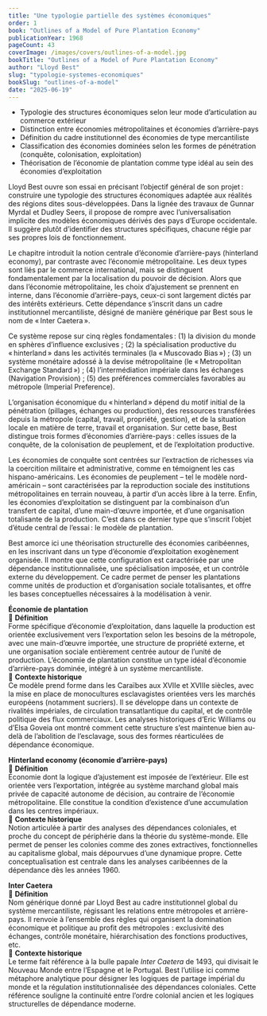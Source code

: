 ```yaml
---
title: "Une typologie partielle des systèmes économiques"
order: 1
book: "Outlines of a Model of Pure Plantation Economy"
publicationYear: 1968
pageCount: 43
coverImage: /images/covers/outlines-of-a-model.jpg
bookTitle: "Outlines of a Model of Pure Plantation Economy"
author: "Lloyd Best"
slug: "typologie-systemes-economiques"
bookSlug: "outlines-of-a-model"
date: "2025-06-19"
---
```


<!--themes:start-->
- Typologie des structures économiques selon leur mode d’articulation au commerce extérieur  
- Distinction entre économies métropolitaines et économies d’arrière-pays  
- Définition du cadre institutionnel des économies de type mercantiliste  
- Classification des économies dominées selon les formes de pénétration (conquête, colonisation, exploitation)  
- Théorisation de l’économie de plantation comme type idéal au sein des économies d’exploitation  
<!--themes:end-->

<!--summary:start-->
Lloyd Best ouvre son essai en précisant l’objectif général de son projet : construire une typologie des structures économiques adaptée aux réalités des régions dites sous-développées. Dans la lignée des travaux de Gunnar Myrdal et Dudley Seers, il propose de rompre avec l’universalisation implicite des modèles économiques dérivés des pays d’Europe occidentale. Il suggère plutôt d’identifier des structures spécifiques, chacune régie par ses propres lois de fonctionnement.

Le chapitre introduit la notion centrale d’économie d’arrière-pays (hinterland economy), par contraste avec l’économie métropolitaine. Les deux types sont liés par le commerce international, mais se distinguent fondamentalement par la localisation du pouvoir de décision. Alors que dans l’économie métropolitaine, les choix d’ajustement se prennent en interne, dans l’économie d’arrière-pays, ceux-ci sont largement dictés par des intérêts extérieurs. Cette dépendance s’inscrit dans un cadre institutionnel mercantiliste, désigné de manière générique par Best sous le nom de « Inter Caetera ».

Ce système repose sur cinq règles fondamentales : (1) la division du monde en sphères d’influence exclusives ; (2) la spécialisation productive du « hinterland » dans les activités terminales (la « Muscovado Bias ») ; (3) un système monétaire adossé à la devise métropolitaine (le « Metropolitan Exchange Standard ») ; (4) l’intermédiation impériale dans les échanges (Navigation Provision) ; (5) des préférences commerciales favorables au métropole (Imperial Preference).

L’organisation économique du « hinterland » dépend du motif initial de la pénétration (pillages, échanges ou production), des ressources transférées depuis la métropole (capital, travail, propriété, gestion), et de la situation locale en matière de terre, travail et organisation. Sur cette base, Best distingue trois formes d’économies d’arrière-pays : celles issues de la conquête, de la colonisation de peuplement, et de l’exploitation productive.

Les économies de conquête sont centrées sur l’extraction de richesses via la coercition militaire et administrative, comme en témoignent les cas hispano-américains. Les économies de peuplement – tel le modèle nord-américain – sont caractérisées par la reproduction sociale des institutions métropolitaines en terrain nouveau, à partir d’un accès libre à la terre. Enfin, les économies d’exploitation se distinguent par la combinaison d’un transfert de capital, d’une main-d’œuvre importée, et d’une organisation totalisante de la production. C’est dans ce dernier type que s’inscrit l’objet d’étude central de l’essai : le modèle de plantation.

Best amorce ici une théorisation structurelle des économies caribéennes, en les inscrivant dans un type d’économie d’exploitation exogènement organisée. Il montre que cette configuration est caractérisée par une dépendance institutionnalisée, une spécialisation imposée, et un contrôle externe du développement. Ce cadre permet de penser les plantations comme unités de production et d’organisation sociale totalisantes, et offre les bases conceptuelles nécessaires à la modélisation à venir.
<!--summary:end-->

<!--concepts:start-->
**Économie de plantation**  
🔹 **Définition**  
Forme spécifique d’économie d’exploitation, dans laquelle la production est orientée exclusivement vers l’exportation selon les besoins de la métropole, avec une main-d’œuvre importée, une structure de propriété externe, et une organisation sociale entièrement centrée autour de l’unité de production. L’économie de plantation constitue un type idéal d’économie d’arrière-pays dominée, intégré à un système mercantiliste.  
🔹 **Contexte historique**  
Ce modèle prend forme dans les Caraïbes aux XVIIe et XVIIIe siècles, avec la mise en place de monocultures esclavagistes orientées vers les marchés européens (notamment sucriers). Il se développe dans un contexte de rivalités impériales, de circulation transatlantique du capital, et de contrôle politique des flux commerciaux. Les analyses historiques d’Eric Williams ou d’Elsa Goveia ont montré comment cette structure s’est maintenue bien au-delà de l’abolition de l’esclavage, sous des formes réarticulées de dépendance économique.

**Hinterland economy (économie d’arrière-pays)**  
🔹 **Définition**  
Économie dont la logique d’ajustement est imposée de l’extérieur. Elle est orientée vers l’exportation, intégrée au système marchand global mais privée de capacité autonome de décision, au contraire de l’économie métropolitaine. Elle constitue la condition d’existence d’une accumulation dans les centres impériaux.  
🔹 **Contexte historique**  
Notion articulée à partir des analyses des dépendances coloniales, et proche du concept de périphérie dans la théorie du système-monde. Elle permet de penser les colonies comme des zones extractives, fonctionnelles au capitalisme global, mais dépourvues d’une dynamique propre. Cette conceptualisation est centrale dans les analyses caribéennes de la dépendance dès les années 1960.

**Inter Caetera**  
🔹 **Définition**  
Nom générique donné par Lloyd Best au cadre institutionnel global du système mercantiliste, régissant les relations entre métropoles et arrière-pays. Il renvoie à l’ensemble des règles qui organisent la domination économique et politique au profit des métropoles : exclusivité des échanges, contrôle monétaire, hiérarchisation des fonctions productives, etc.  
🔹 **Contexte historique**  
Le terme fait référence à la bulle papale *Inter Caetera* de 1493, qui divisait le Nouveau Monde entre l’Espagne et le Portugal. Best l’utilise ici comme métaphore analytique pour désigner les logiques de partage impérial du monde et la régulation institutionnalisée des dépendances coloniales. Cette référence souligne la continuité entre l’ordre colonial ancien et les logiques structurelles de dépendance moderne.
<!--concepts:end-->
